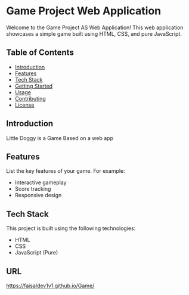 # Game Project Web Application

Welcome to the Game Project AS Web Application! This web application showcases a simple game built using HTML, CSS, and pure JavaScript.

## Table of Contents

- [Introduction](#introduction)
- [Features](#features)
- [Tech Stack](#tech-stack)
- [Getting Started](#getting-started)
- [Usage](#usage)
- [Contributing](#contributing)
- [License](#license)

## Introduction
Little Doggy is a Game Based on a web app 
## Features

List the key features of your game. For example:

- Interactive gameplay
- Score tracking
- Responsive design

## Tech Stack

This project is built using the following technologies:

- HTML
- CSS
- JavaScript (Pure)

## URL

https://faisaldev1v1.github.io/Game/

